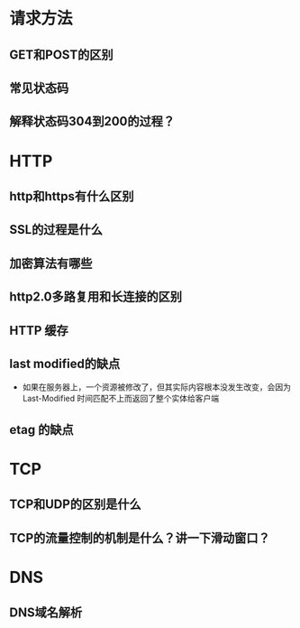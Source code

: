 # 请求方法
## GET和POST的区别
## 常见状态码
## 解释状态码304到200的过程？

# HTTP
## http和https有什么区别
## SSL的过程是什么
## 加密算法有哪些
## http2.0多路复用和长连接的区别
## HTTP 缓存
## last modified的缺点
- 如果在服务器上，一个资源被修改了，但其实际内容根本没发生改变，会因为 Last-Modified 时间匹配不上而返回了整个实体给客户端
## etag 的缺点

# TCP
## TCP和UDP的区别是什么
## TCP的流量控制的机制是什么？讲一下滑动窗口？

# DNS
## DNS域名解析
